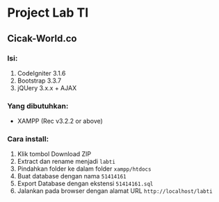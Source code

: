 # Project Lab TI

## Cicak-World.co

### Isi:
1. CodeIgniter 3.1.6
2. Bootstrap 3.3.7
3. jQUery 3.x.x + AJAX

### Yang dibutuhkan:
- XAMPP (Rec v3.2.2 or above)

### Cara install:
1. Klik tombol Download ZIP
2. Extract dan rename menjadi `labti`
3. Pindahkan folder ke dalam folder `xampp/htdocs`
4. Buat database dengan nama `51414161`
5. Export Database dengan ekstensi `51414161.sql`
6. Jalankan pada browser dengan alamat URL `http://localhost/labti`
